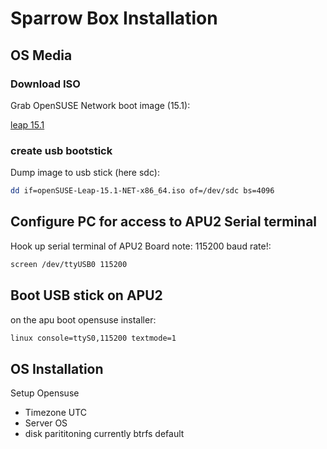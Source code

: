 # Sparrow Box Installation

## OS Media

### Download ISO
Grab OpenSUSE Network boot image (15.1):

[leap 15.1](https://download.opensuse.org/distribution/leap/15.1/iso/openSUSE-Leap-15.1-NET-x86_64.iso)

### create usb bootstick
Dump image to usb stick (here sdc):

```bash
dd if=openSUSE-Leap-15.1-NET-x86_64.iso of=/dev/sdc bs=4096
```

## Configure PC for access to APU2 Serial terminal
Hook up serial terminal of APU2 Board note: 115200 baud rate!:

```bash
screen /dev/ttyUSB0 115200
```

## Boot USB stick on APU2
on the apu boot opensuse installer:

```bash
linux console=ttyS0,115200 textmode=1
```

## OS Installation
Setup Opensuse 
  * Timezone UTC
  * Server OS
  * disk parititoning currently btrfs default

## 

